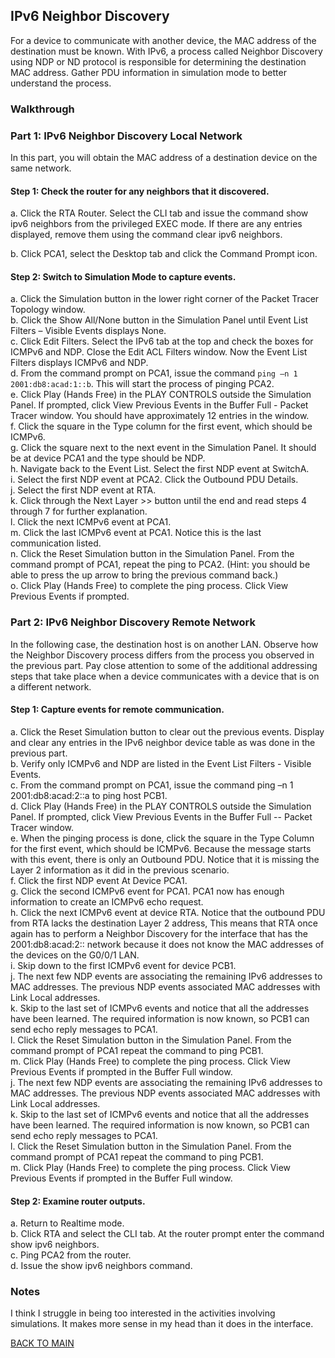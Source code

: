 ## IPv6 Neighbor Discovery

For a device to communicate with another device, the MAC address of the destination must be known. With IPv6, a process called Neighbor Discovery using NDP or ND protocol is responsible for determining the destination MAC address. Gather PDU information in simulation mode to better understand the process. 

### Walkthrough

### Part 1: IPv6 Neighbor Discovery Local Network

In this part, you will obtain the MAC address of a destination device on the same network.

#### Step 1: Check the router for any neighbors that it discovered.

a.     Click the RTA Router. Select the CLI tab and issue the command show ipv6 neighbors from the privileged EXEC mode. If there are any entries displayed, remove them using the command clear ipv6 neighbors.  

b.     Click PCA1, select the Desktop tab and click the Command Prompt icon.

#### Step 2: Switch to Simulation Mode to capture events.

a.     Click the Simulation button in the lower right corner of the Packet Tracer Topology window.  
b.     Click the Show All/None button in the Simulation Panel until Event List Filters – Visible Events displays None.  
c.     Click Edit Filters. Select the IPv6 tab at the top and check the boxes for ICMPv6 and NDP. Close the Edit ACL Filters window. Now the Event List Filters displays ICMPv6 and NDP.  
d.     From the command prompt on PCA1, issue the command `ping –n 1 2001:db8:acad:1::b`. This will start the process of pinging PCA2.  
e.     Click Play (Hands Free) in the PLAY CONTROLS outside the Simulation Panel. If prompted, click View Previous Events in the Buffer Full - Packet Tracer window. You should have approximately 12 entries in the window.  
f.      Click the square in the Type column for the first event, which should be ICMPv6.  
g.     Click the square next to the next event in the Simulation Panel. It should be at device PCA1 and the type should be NDP.  
h.     Navigate back to the Event List. Select the first NDP event at SwitchA.  
i.      Select the first NDP event at PCA2. Click the Outbound PDU Details.  
j.      Select the first NDP event at RTA.   
k.     Click through the Next Layer >> button until the end and read steps 4 through 7 for further explanation.  
l.      Click the next ICMPv6 event at PCA1.  
m.   Click the last ICMPv6 event at PCA1. Notice this is the last communication listed.  
n.     Click the Reset Simulation button in the Simulation Panel. From the command prompt of PCA1, repeat the ping to PCA2. (Hint: you should be able to press the up arrow to bring the previous command back.)  
o.     Click Play (Hands Free) to complete the ping process. Click View Previous Events if prompted.  

### Part 2: IPv6 Neighbor Discovery Remote Network

In the following case, the destination host is on another LAN. Observe how the Neighbor Discovery process differs from the process you observed in the previous part. Pay close attention to some of the additional addressing steps that take place when a device communicates with a device that is on a different network.

#### Step 1: Capture events for remote communication.

a.     Click the Reset Simulation button to clear out the previous events. Display and clear any entries in the IPv6 neighbor device table as was done in the previous part.  
b.     Verify only ICMPv6 and NDP are listed in the Event List Filters - Visible Events.  
c.     From the command prompt on PCA1, issue the command ping –n 1 2001:db8:acad:2::a to ping host PCB1.  
d.     Click Play (Hands Free) in the PLAY CONTROLS outside the Simulation Panel. If prompted, click View Previous Events in the Buffer Full -- Packet Tracer window.  
e.     When the pinging process is done, click the square in the Type Column for the first event, which should be ICMPv6. Because the message starts with this event, there is only an Outbound PDU. Notice that it is missing the Layer 2 information as it did in the previous scenario.  
f.      Click the first NDP event At Device PCA1.  
g.     Click the second ICMPv6 event for PCA1. PCA1 now has enough information to create an ICMPv6 echo request.  
h.     Click the next ICMPv6 event at device RTA. Notice that the outbound PDU from RTA lacks the destination Layer 2 address, This means that RTA once again has to perform a Neighbor Discovery for the interface that has the 2001:db8:acad:2:: network because it does not know the MAC addresses of the devices on the G0/0/1 LAN.  
i.      Skip down to the first ICMPv6 event for device PCB1.  
j.      The next few NDP events are associating the remaining IPv6 addresses to MAC addresses. The previous NDP events associated MAC addresses with Link Local addresses.  
k.     Skip to the last set of ICMPv6 events and notice that all the addresses have been learned. The required information is now known, so PCB1 can send echo reply messages to PCA1.  
l.      Click the Reset Simulation button in the Simulation Panel. From the command prompt of PCA1 repeat the command to ping PCB1.  
m.   Click Play (Hands Free) to complete the ping process. Click View Previous Events if prompted in the Buffer Full window.  
j.      The next few NDP events are associating the remaining IPv6 addresses to MAC addresses. The previous NDP events associated MAC addresses with Link Local addresses.  
k.     Skip to the last set of ICMPv6 events and notice that all the addresses have been learned. The required information is now known, so PCB1 can send echo reply messages to PCA1.  
l.      Click the Reset Simulation button in the Simulation Panel. From the command prompt of PCA1 repeat the command to ping PCB1.  
m.   Click Play (Hands Free) to complete the ping process. Click View Previous Events if prompted in the Buffer Full window.

#### Step 2: Examine router outputs.

a.     Return to Realtime mode.  
b.     Click RTA and select the CLI tab. At the router prompt enter the command show ipv6 neighbors.  
c.     Ping PCA2 from the router.  
d.     Issue the show ipv6 neighbors command.

### Notes

I think I struggle in being too interested in the activities involving simulations. It makes more sense in my head than it does in the interface. 

[BACK TO MAIN](https://github.com/lfost42/networking)